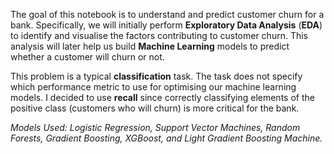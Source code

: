 
The goal of this notebook is to understand and predict customer churn for a bank. Specifically, we will initially perform **Exploratory Data Analysis** (**EDA**) to identify and visualise the factors contributing to customer churn. This analysis will later help us build **Machine Learning** models to predict whether a customer will churn or not. 

This problem is a typical **classification** task. The task does not specify which performance metric to use for optimising our machine learning models. I decided to use **recall** since correctly classifying elements of the positive class (customers who will churn) is more critical for the bank.

*Models Used: Logistic Regression, Support Vector Machines, Random Forests, Gradient Boosting, XGBoost, and Light Gradient Boosting Machine.*
